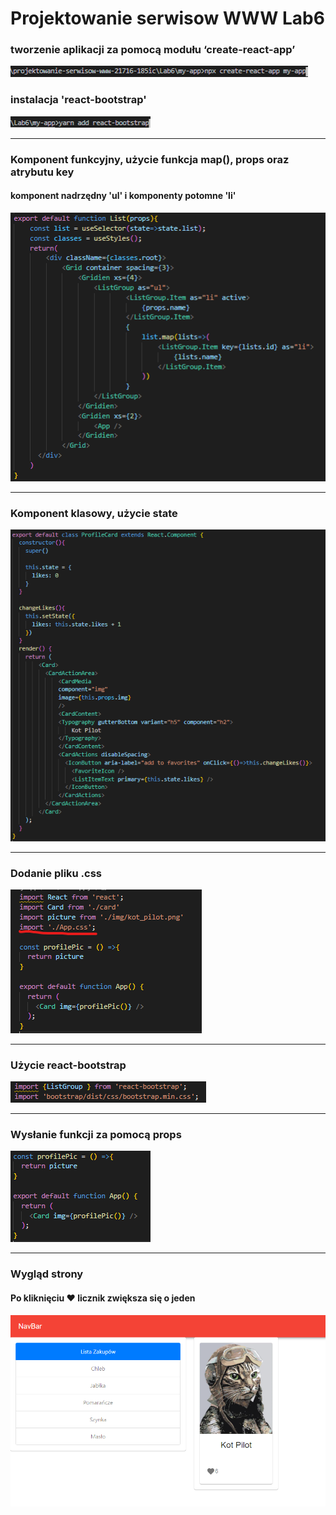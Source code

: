 # Projektowanie serwisow WWW Lab6

### tworzenie aplikacji za pomocą modułu ‘create-react-app’

![](screenshot/obraz0.png)

### instalacja 'react-bootstrap'

![](screenshot/obraz01.png)

<hr/>

### Komponent funkcyjny, użycie funkcja map(), props oraz atrybutu key 
#### komponent nadrzędny 'ul' i komponenty potomne 'li'
![](screenshot/obraz1.png)

<hr/>

### Komponent klasowy, użycie state

![](screenshot/obraz2.png)

<hr/>

###  Dodanie pliku .css

![](screenshot/obraz6.png)

<hr/>

### Użycie react-bootstrap

![](screenshot/obraz7.png)

<hr/>

### Wysłanie funkcji za pomocą props

![](screenshot/obraz4.png)

<hr/>

### Wygląd strony
#### Po kliknięciu :heart: licznik zwiększa się o jeden

![](screenshot/obraz3.png)